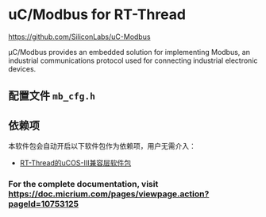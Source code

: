 # uC/Modbus for RT-Thread

https://github.com/SiliconLabs/uC-Modbus

µC/Modbus provides an embedded solution for implementing Modbus, an industrial communications protocol used for connecting industrial electronic devices.



## 配置文件 `mb_cfg.h`



## 依赖项

本软件包会自动开启以下软件包作为依赖项，用户无需介入：

- [RT-Thread的uCOS-III兼容层软件包](https://github.com/mysterywolf/RT-Thread-wrapper-of-uCOS-III)



### For the complete documentation, visit https://doc.micrium.com/pages/viewpage.action?pageId=10753125